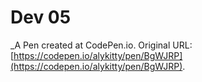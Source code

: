 # Dev 05
 _A Pen created at CodePen.io. Original URL: [https://codepen.io/alykitty/pen/BgWJRP](https://codepen.io/alykitty/pen/BgWJRP).

 